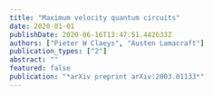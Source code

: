 ```yaml
---
title: "Maximum velocity quantum circuits"
date: 2020-01-01
publishDate: 2020-06-16T13:47:51.442633Z
authors: ["Pieter W Claeys", "Austen Lamacraft"]
publication_types: ["2"]
abstract: ""
featured: false
publication: "*arXiv preprint arXiv:2003.01133*"
---
```


